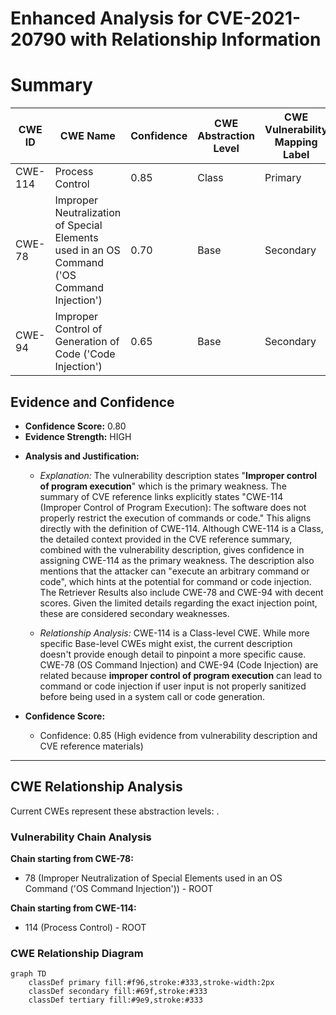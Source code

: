 # Enhanced Analysis for CVE-2021-20790 with Relationship Information

# Summary
| CWE ID | CWE Name | Confidence | CWE Abstraction Level | CWE Vulnerability Mapping Label | CWE-Vulnerability Mapping Notes |
|---|---|---|---|---|---|
| CWE-114 | Process Control | 0.85 | Class | Primary | Allowed-with-Review |
| CWE-78 | Improper Neutralization of Special Elements used in an OS Command ('OS Command Injection') | 0.70 | Base | Secondary | Allowed |
| CWE-94 | Improper Control of Generation of Code ('Code Injection') | 0.65 | Base | Secondary | Allowed-with-Review |

## Evidence and Confidence

*   **Confidence Score:** 0.80
*   **Evidence Strength:** HIGH

- **Analysis and Justification:**  
  - *Explanation:* The vulnerability description states "**Improper control of program execution**" which is the primary weakness. The summary of CVE reference links explicitly states "CWE-114 (Improper Control of Program Execution): The software does not properly restrict the execution of commands or code." This aligns directly with the definition of CWE-114. Although CWE-114 is a Class, the detailed context provided in the CVE reference summary, combined with the vulnerability description, gives confidence in assigning CWE-114 as the primary weakness. The description also mentions that the attacker can "execute an arbitrary command or code", which hints at the potential for command or code injection. The Retriever Results also include CWE-78 and CWE-94 with decent scores. Given the limited details regarding the exact injection point, these are considered secondary weaknesses.

  - *Relationship Analysis:* CWE-114 is a Class-level CWE. While more specific Base-level CWEs might exist, the current description doesn't provide enough detail to pinpoint a more specific cause. CWE-78 (OS Command Injection) and CWE-94 (Code Injection) are related because **improper control of program execution** can lead to command or code injection if user input is not properly sanitized before being used in a system call or code generation.

- **Confidence Score:**  
  - Confidence: 0.85 (High evidence from vulnerability description and CVE reference materials)

---


## CWE Relationship Analysis

Current CWEs represent these abstraction levels: .


### Vulnerability Chain Analysis

**Chain starting from CWE-78:**
- 78 (Improper Neutralization of Special Elements used in an OS Command ('OS Command Injection')) - ROOT


**Chain starting from CWE-114:**
- 114 (Process Control) - ROOT



### CWE Relationship Diagram

```mermaid
graph TD
    classDef primary fill:#f96,stroke:#333,stroke-width:2px
    classDef secondary fill:#69f,stroke:#333
    classDef tertiary fill:#9e9,stroke:#333
```
